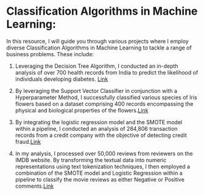 # Classification Algorithms in Machine Learning:
In this resource, I will guide you through various projects where I employ diverse Classification Algorithms in Machine Learning to tackle a range of business problems. These include:

1) Leveraging the Decision Tree Algorithm, I conducted an in-depth analysis of over 700 health records from India to predict the likelihood of individuals developing diabetes. [Link](https://github.com/lethuyngocan/Classification-Algorithms-All-you-need-to-know/blob/master/decision-tree-hyperparameter-visualizing.ipynb)


3) By leveraging the Support Vector Classifier in conjunction with a Hyperparameter Method, I successfully classified various species of Iris flowers based on a dataset comprising 400 records encompassing the physical and biological properties of the flowers.[Link]()

4) By integrating the logistic regression model and the SMOTE model within a pipeline, I conducted an analysis of 284,806 transaction records from a credit company with the objective of detecting credit fraud.[Link]()

5) In my analysis, I processed over 50,000 reviews from reviewers on the IMDB website. By transforming the textual data into numeric representations using text tokenization techniques, I then employed a combination of the SMOTE model and Logistic Regression within a pipeline to classify the movie reviews as either Negative or Positive comments.[Link]()
